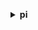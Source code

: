 **<details ><summary style="color:none;">pi</summary><blockquote>**

- **<details><summary style="color:none;"><b><u>describe-dimension-keys</b></u></summary><blockquote>**

  * **<p style="color:none;">--service-type</p>**
  * **<p style="color:none;">--identifier</p>**
  * **<p style="color:none;">--start-time</p>**
  * **<p style="color:none;">--end-time</p>**
  * **<p style="color:none;">--metric</p>**
  * **<p style="color:none;">--period-in-seconds</p>**
  * **<p style="color:none;">--group-by</p>**
  * **<p style="color:none;">--partition-by</p>**
  * **<p style="color:none;">--filter</p>**
  * **<p style="color:none;">--max-results</p>**
  * **<p style="color:none;">--next-token</p>**
  * **<p style="color:none;">--cli-input-json</p>**
  * **<p style="color:none;">--cli-input-yaml</p>**
  * **<p style="color:none;">--generate-cli-skeleton</p>**

  </br>

  <p style="color:red;">Description</p>

  </br>

  ## **Examples**

  ```bash

  ```
  ```json

  ```

  </br>

- **<details><summary style="color:none;"><b><u>get-dimension-key-details</b></u></summary><blockquote>**

  * **<p style="color:none;">--service-type</p>**
  * **<p style="color:none;">--identifier</p>**
  * **<p style="color:none;">--group</p>**
  * **<p style="color:none;">--group-identifier</p>**
  * **<p style="color:none;">--requested-dimensions</p>**
  * **<p style="color:none;">--cli-input-json</p>**
  * **<p style="color:none;">--cli-input-yaml</p>**
  * **<p style="color:none;">--generate-cli-skeleton</p>**

  </br>

  <p style="color:red;">Description</p>

  </br>

  ## **Examples**

  ```bash

  ```
  ```json

  ```

  </br>

- **<details><summary style="color:none;"><b><u>get-resource-metrics</b></u></summary><blockquote>**

  * **<p style="color:none;">--service-type</p>**
  * **<p style="color:none;">--identifier</p>**
  * **<p style="color:none;">--metric-queries</p>**
  * **<p style="color:none;">--start-time</p>**
  * **<p style="color:none;">--end-time</p>**
  * **<p style="color:none;">--period-in-seconds</p>**
  * **<p style="color:none;">--max-results</p>**
  * **<p style="color:none;">--next-token</p>**
  * **<p style="color:none;">--cli-input-json</p>**
  * **<p style="color:none;">--cli-input-yaml</p>**
  * **<p style="color:none;">--generate-cli-skeleton</p>**

  </br>

  <p style="color:red;">Description</p>

  </br>

  ## **Examples**

  ```bash

  ```
  ```json

  ```

  </br>

- **<details><summary style="color:none;"><b><u>help</b></u></summary><blockquote>**

  * **<p style="color:none;"></p>**

  </br>

  <p style="color:red;">Description</p>

  </br>

  ## **Examples**

  ```bash

  ```
  ```json

  ```

  </br>

</blockquote></details>
</blockquote></details>
</blockquote></details>
</blockquote></details>
</blockquote></details>
